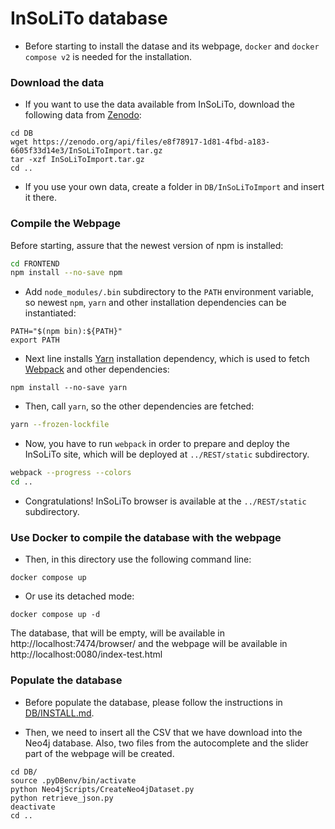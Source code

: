# InSoLiTo database

* Before starting to install the datase and its webpage, `docker` and `docker compose v2` is needed for the installation.

### Download the data

* If you want to use the data available from InSoLiTo, download the following data from [Zenodo](https://doi.org/10.5281/zenodo.6359386):

```
cd DB
wget https://zenodo.org/api/files/e8f78917-1d81-4fbd-a183-6605f33d14e3/InSoLiToImport.tar.gz 
tar -xzf InSoLiToImport.tar.gz
cd ..
```
* If you use your own data, create a folder in `DB/InSoLiToImport` and insert it there.

### Compile the Webpage

Before starting, assure that the newest version of npm is installed:

```bash
cd FRONTEND
npm install --no-save npm
```

* Add `node_modules/.bin` subdirectory to the `PATH` environment variable, so newest `npm`, `yarn` and other installation dependencies can be instantiated:

```
PATH="$(npm bin):${PATH}"
export PATH
```

* Next line installs [Yarn](https://yarnpkg.com/) installation dependency, which is used to fetch [Webpack](https://webpack.github.io/) and other dependencies:

```
npm install --no-save yarn
```

* Then, call `yarn`, so the other dependencies are fetched:

```bash
yarn --frozen-lockfile
```

* Now, you have to run `webpack` in order to prepare and deploy the InSoLiTo site, which will be deployed at `../REST/static` subdirectory.

```bash
webpack --progress --colors
cd ..
```

* Congratulations! InSoLiTo browser is available at the `../REST/static` subdirectory.

### Use Docker to compile the database with the webpage

* Then, in this directory use the following command line:

```
docker compose up
```

* Or use its detached mode:
```
docker compose up -d
```

The database, that will be empty, will be available in http://localhost:7474/browser/ and the webpage will be available in http://localhost:0080/index-test.html

### Populate the database

* Before populate the database, please follow the instructions in [DB/INSTALL.md](DB/INSTALL.md).

* Then, we need to insert all the CSV that we have download into the Neo4j database. Also, two files from the autocomplete and the slider part of the webpage will be created.
```
cd DB/
source .pyDBenv/bin/activate
python Neo4jScripts/CreateNeo4jDataset.py
python retrieve_json.py
deactivate
cd ..
```